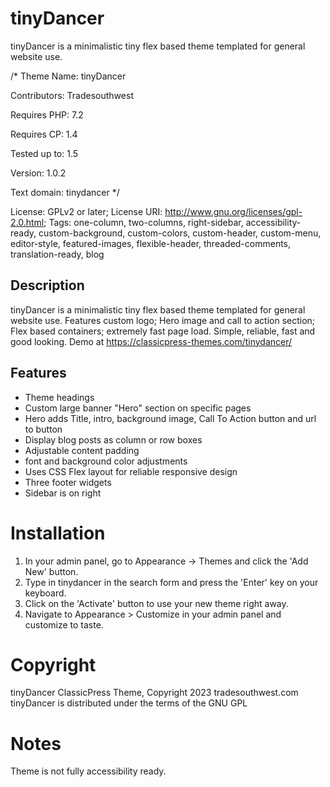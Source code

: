 # tinyDancer
tinyDancer is a minimalistic tiny flex based theme templated for general website use.

/*
Theme Name:   tinyDancer

Contributors: Tradesouthwest

Requires PHP: 7.2

Requires CP:  1.4

Tested up to: 1.5

Version:      1.0.2

Text domain:  tinydancer
*/

License: GPLv2 or later; 
License URI: http://www.gnu.org/licenses/gpl-2.0.html; 
Tags: one-column, two-columns, right-sidebar, accessibility-ready, custom-background, custom-colors, custom-header, custom-menu, editor-style, featured-images, flexible-header, threaded-comments, translation-ready, blog

## Description
tinyDancer is a minimalistic tiny flex based theme templated for general website use. Features custom logo; Hero image and call to action section; Flex based containers; extremely fast page load. Simple, reliable, fast and good looking. Demo at https://classicpress-themes.com/tinydancer/ 

## Features 
- Theme headings
- Custom large banner "Hero" section on specific pages
- Hero adds Title, intro, background image, Call To Action button and url to button
- Display blog posts as column or row boxes
- Adjustable content padding
- font and background color adjustments
- Uses CSS Flex layout for reliable responsive design
- Three footer widgets
- Sidebar is on right

# Installation

1. In your admin panel, go to Appearance -> Themes and click the 'Add New' button.
2. Type in tinydancer in the search form and press the 'Enter' key on your keyboard.
3. Click on the 'Activate' button to use your new theme right away.
4. Navigate to Appearance > Customize in your admin panel and customize to taste.


# Copyright 

tinyDancer ClassicPress Theme, Copyright 2023 tradesouthwest.com
tinyDancer is distributed under the terms of the GNU GPL

# Notes

Theme is not fully accessibility ready.